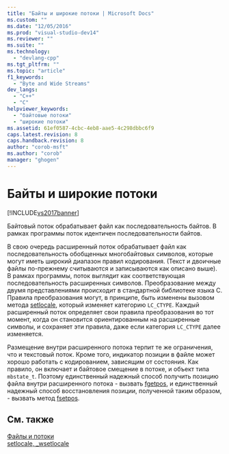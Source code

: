 ```yaml
---
title: "Байты и широкие потоки | Microsoft Docs"
ms.custom: ""
ms.date: "12/05/2016"
ms.prod: "visual-studio-dev14"
ms.reviewer: ""
ms.suite: ""
ms.technology: 
  - "devlang-cpp"
ms.tgt_pltfrm: ""
ms.topic: "article"
f1_keywords: 
  - "Byte and Wide Streams"
dev_langs: 
  - "C++"
  - "C"
helpviewer_keywords: 
  - "байтовые потоки"
  - "широкие потоки"
ms.assetid: 61ef0587-4cbc-4eb8-aae5-4c298dbbc6f9
caps.latest.revision: 8
caps.handback.revision: 8
author: "corob-msft"
ms.author: "corob"
manager: "ghogen"
---
```

# Байты и широкие потоки
[!INCLUDE[vs2017banner](../assembler/inline/includes/vs2017banner.md)]

Байтовый поток обрабатывает файл как последовательность байтов.  В рамках программы поток идентичен последовательности байтов.  
  
 В свою очередь расширенный поток обрабатывает файл как последовательность обобщенных многобайтовых символов, которые могут иметь широкий диапазон правил кодирования. \(Текст и двоичные файлы по\-прежнему считываются и записываются как описано выше\). В рамках программы, поток выглядит как соответствующая последовательность расширенных символов.  Преобразование между двумя представлениями происходит в стандартной библиотеке языка C.  Правила преобразования могут, в принципе, быть изменены вызовом метода [setlocale](../Topic/setlocale,%20_wsetlocale.md), который изменяет категорию `LC_CTYPE`.  Каждый расширенный поток определяет свои правила преобразования во тот момент, когда он становится ориентированным на расширенные символы, и сохраняет эти правила, даже если категория `LC_CTYPE` далее изменяется.  
  
 Размещение внутри расширенного потока терпит те же ограничения, что и текстовый поток.  Кроме того, индикатор позиции в файле может хорошо работать с кодированием, зависящим от состояния.  Как правило, он включает и байтовое смещение в потоке, и объект типа `mbstate_t`.  Поэтому единственный надежный способ получить позицию файла внутри расширенного потока \- вызвать [fgetpos](../c-runtime-library/reference/fgetpos.md), и единственный надежный способ восстановления позиции, полученной таким образом, \- вызвать метод [fsetpos](../Topic/fsetpos.md).  
  
## См. также  
 [Файлы и потоки](../c-runtime-library/files-and-streams.md)   
 [setlocale, \_wsetlocale](../Topic/setlocale,%20_wsetlocale.md)